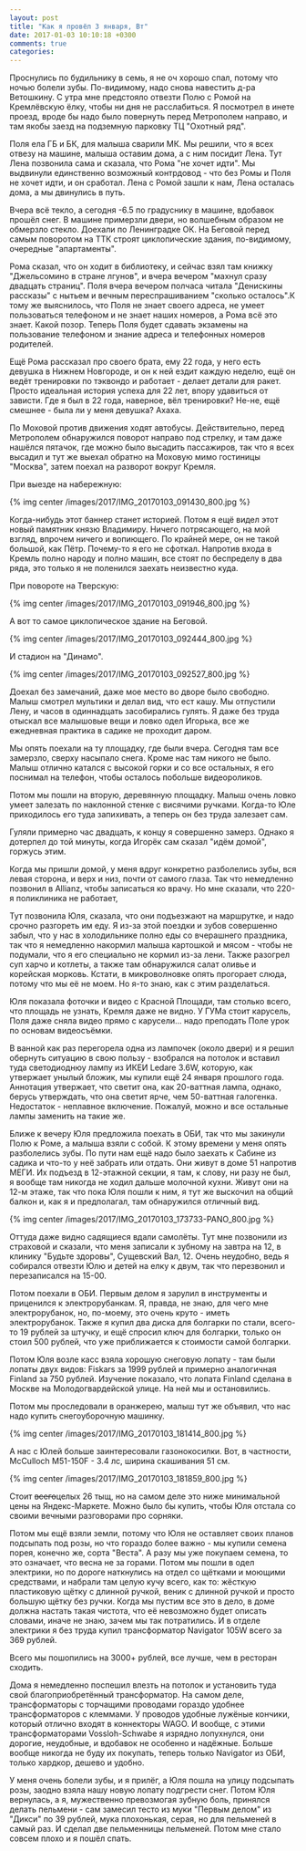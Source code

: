 ```yaml
---
layout: post
title: "Как я провёл 3 января, Вт"
date: 2017-01-03 10:10:18 +0300
comments: true
categories: 
---
```

Проснулись по будильнику в семь, я не оч хорошо спал, потому что ночью болели зубы. По-видимому, надо снова навестить д-ра Ветошкину. С утра мне предстояло отвезти Полю с Ромой на Кремлёвскую ёлку, чтобы ни дня не расслабиться. Я посмотрел в инете проезд, вроде бы надо было повернуть перед Метрополем направо, и там якобы заезд на подземную парковку ТЦ "Охотный ряд".

Поля ела ГБ и БК, для малыша сварили МК. Мы решили, что я всех отвезу на машине, малыша оставим дома, а с ним посидит Лена. Тут Лена позвонила сама и сказала, что Рома "не хочет идти". Мы выдвинули единственно возможный контрдовод - что без Ромы и Поля не хочет идти, и он сработал. Лена с Ромой зашли к нам, Лена осталась дома, а мы двинулись в путь.

Вчера всё текло, а сегодня -6.5 по градуснику в машине, вдобавок прошёл снег. В машине примерзли двери, но волшебным образом не обмерзло стекло. Доехали по Ленинградке ОК. На Беговой перед самым поворотом на ТТК строят циклопические здания, по-видимому, очередные "апартаменты". 

Рома сказал, что он ходит в библиотеку, и сейчас взял там книжку "Джельсомино в стране лгунов", и вчера вечером "махнул сразу двадцать страниц". Поля вчера вечером полчаса читала "Денискины рассказы" с нытьем и вечным переспрашиванием "сколько осталось".К тому же выяснилось, что Поля не знает своего адреса, не умеет пользоваться телефоном и не знает наших номеров, а Рома всё это знает. Какой позор. Теперь Поля будет сдавать экзамены на пользование телефоном и знание адреса и телефонных номеров родителей.

Ещё Рома рассказал про своего брата, ему 22 года, у него есть девушка в Нижнем Новгороде, и он к ней ездит каждую неделю, ещё он ведёт тренировки по тэквондо и работает - делает детали для ракет. Просто идеальная история успеха для 22 лет, впору удавиться от зависти. Где я был в 22 года, наверное, вёл тренировки? Не-не, ещё смешнее - была ли у меня девушка? Ахаха.

По Моховой против движения ходят автобусы. Действительно, перед Метрополем обнаружился поворот направо под стрелку, и там даже нашёлся пятачок, где можно было высадить пассажиров, так что я всех высадил и тут же выехал обратно на Моховую мимо гостиницы "Москва", затем поехал на разворот вокруг Кремля. 

При выезде на набережную:

{% img center /images/2017/IMG_20170103_091430_800.jpg %}

Когда-нибудь этот баннер станет историей. Потом я ещё видел этот новый памятник князю Владимиру. Ничего потрясающего, на мой взгляд, впрочем ничего и вопиющего. По крайней мере, он не такой большой, как Пётр. Почему-то я его не сфоткал. Напротив входа в Кремль полно народу и полно машин, все стоят по беспределу в два ряда, это только я не поленился заехать неизвестно куда.

При повороте на Тверскую:

{% img center /images/2017/IMG_20170103_091946_800.jpg %}

А вот то самое циклопическое здание на Беговой.

{% img center /images/2017/IMG_20170103_092444_800.jpg %}

И стадион на "Динамо".

{% img center /images/2017/IMG_20170103_092527_800.jpg %}

Доехал без замечаний, даже мое место во дворе было свободно. Малыш смотрел мультики и делал вид, что ест кашу. Мы отпустили Лену, и часов в одиннадцать засобирались гулять. Я даже без труда отыскал все малышовые вещи и ловко одел Игорька, все же ежедневная практика в садике не проходит даром. 

Мы опять поехали на ту площадку, где были вчера. Сегодня там все замерзло, сверху насыпало снега. Кроме нас там никого не было. Малыш отлично катался с высокой горки и со все остальных, я его поснимал на телефон, чтобы осталось побольше видеороликов. 

Потом мы пошли на вторую, деревянную площадку. Малыш очень ловко умеет залезать по наклонной стенке с висячими ручками. Когда-то Юле приходилось его туда запихивать, а теперь он без труда залезает сам. 

Гуляли примерно час двадцать, к концу я совершенно замерз. Однако я дотерпел до той минуты, когда Игорёк сам сказал "идём домой", горжусь этим.

Когда мы пришли домой, у меня вдруг конкретно разболелись зубы, вся левая сторона, и верх и низ, почти от самого глаза. Так что немедленно позвонил в Allianz, чтобы записаться ко врачу. Но мне сказали, что 220-я поликлиника не работает,   

Тут позвонила Юля, сказала, что они подъезжают на маршрутке, и надо срочно разгореть им еду. Я из-за этой поездки и зубов совершенно забыл, что у нас в холодильнике полно еды со вчерашнего праздника, так что я немедленно накормил малыша картошкой и мясом - чтобы не подумали, что я его специально не кормил из-за лени. Также разогрел суп харчо и котлеты, а также там обнаружился салат оливье и корейская морковь. Кстати, в микроволновке опять прогорает слюда, потому что мы её не моем. Но я-то знаю, как с этим разделаться.

Юля показала фоточки и видео с Красной Площади, там столько всего, что площадь не узнать, Кремля даже не видно. У ГУМа стоит карусель, Поля даже сняла видео прямо с карусели... надо преподать Поле урок по основам видеосъёмки.

В ванной как раз перегорела одна из лампочек (около двери) и я решил обернуть ситуацию в свою пользу - взобрался на потолок и вставил туда светодиоднюу лампу из ИКЕИ Ledare 3.6W, которую, как утвержает унылый бложик, мы купили ещё 24 января прошлого года. Аннотация утвержает, что светит она, как 20-ваттная лампа, однако, берусь утверждать, что она светит ярче, чем 50-ваттная галогенка. Недостаток - неплавное включение. Пожалуй, можно и все остальные лампы заменить на такие же.

Ближе к вечеру Юля предложила поехать в ОБИ, так что мы закинули Полю к Роме, а малыша взяли с собой. К этому времени у меня опять разболелись зубы. По пути нам ещё надо было заехать к Сабине из садика и что-то у неё забрать или отдать. Они живут в доме 51 напротив МЕГИ. Их подъезд в 12-этажной секции, я там, к слову, ни разу не был, я вообще там никогда не ходил дальше молочной кухни. Живут они на 12-м этаже, так что пока Юля пошли к ним, я тут же выскочил на общий балкон и, как я и предполагал, там обнаружился отличный вид.

{% img center /images/2017/IMG_20170103_173733-PANO_800.jpg %}

Оттуда даже видно садящиеся вдали самолёты. Тут мне позвонили из страховой и сказали, что меня записали к зубному на завтра на 12, в клинику "Будьте здоровы", Сущевский Вал, 12. Очень неудобно, ведь я собирался отвезти Юлю и детей на елку к двум, так что перезвонил и перезаписался на 15-00.

Потом поехали в ОБИ. Первым делом я зарулил в инструменты и приценился к электрорубанкам. Я, правда, не знаю, для чего мне электрорубанок, но, по-моему, это очень круто - иметь электрорубанок. Также я купил два диска для болгарки по стали, всего-то 19 рублей за штучку, и ещё спросил ключ для болгарки, только он стоил 500 рублей, что уже приближается к стоимости самой болгарки.

Потом Юля возле касс взяла хорошую снеговую лопату - там были лопаты двух видов: Fiskars за 1999 рублей и примерно аналогичная Finland за 750 рублей. Изучение показало, что лопата Finland сделана в Москве на Молодогвардейской улице. На ней мы и остановились.

Потом мы проследовали в оранжерею, малыш тут же объявил, что нас надо купить снегоуборочную машинку.

{% img center /images/2017/IMG_20170103_181414_800.jpg %}

А нас с Юлей больше заинтересовали газонокосилки. Вот, в частности, McCulloch M51-150F - 3.4 лс, ширина скашивания 51 см.

{% img center /images/2017/IMG_20170103_181859_800.jpg %}

Стоит ~~всего~~целых 26 тыщ, но на самом деле это ниже минимальной цены на Яндекс-Маркете. Можно было бы купить, чтобы Юля отстала со своими вечными разговорами про сорняки.

Потом мы ещё взяли земли, потому что Юля не оставляет своих планов подсыпать под розы, но что гораздо более важно - мы купили семена порея, конечно же, сорта "Веста". А разу мы уже покупаем семена, то это означает, что весна не за горами. Потом мы пошли в одел электрики, но по дороге наткнулись на отдел со щётками и моющими средствами, и набрали там целую кучу всего, как то: жёсткую пластиковую щётку с длинной ручкой, веник с длинной ручкой и просто большую щётку без ручки. Когда мы пустим все это в дело, в доме должна настать такая чистота, что её невозможно будет описать словами, иначе не знаю, зачем мы так потратились. И в отделе электрики я без труда купил трансформатор Navigator 105W всего за 369 рублей.

Всего мы пошопились на 3000+ рублей, все лучше, чем в ресторан сходить. 

Дома я немедленно поспешил влезть на потолок и установить туда свой благоприобретённый трансформатор. На самом деле, трансформаторы с торчащими проводами гораздо удобнее трансформаторов с клеммами. У проводов удобные лужёные кончики, который отлично входят в коннекторы WAGO. И вообще, с этими трансформаторами Vossloh-Schwabe я изрядно лопухнулся, они дорогие, неудобные, и вдобавок не особенно и надёжные. Больше вообще никогда не буду их покупать, теперь только Navigator из ОБИ, только хардкор, дешево и удобно.

У меня очень болели зубы, и я прилёг, а Юля пошла на улицу подсыпать розы, заодно взяла нашу новую лопату подгрести снег. Потом Юля вернулась, а я, мужественно превозмогая зубную боль, принялся делать пельмени - сам замесил тесто из муки "Первым делом" из "Дикси" по 39 рублей, мука плохонькая, серая, но для пельменей в самый раз. И сделал две пельменницы пельменей. Потом мне стало совсем плохо и я пошёл спать. 

